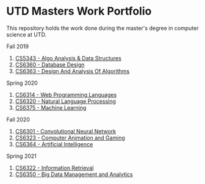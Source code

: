 # UTD Masters Work Portfolio
 This repository holds the work done during the master's degree in computer science at UTD.

Fall 2019
1. [CS5343 - Algo Analysis & Data Structures](https://github.com/kapilgautamin/UTD-Masters-Work-Portfolio/tree/master/Fall2019/CS5343%20-%20Algo%20Analysis%20%26%20Data%20Structures)
2. [CS6360 - Database Design](https://github.com/kapilgautamin/UTD-Masters-Work-Portfolio/tree/master/Fall2019/CS6360%20-%20Database%20Design)
3. [CS6363 - Design And Analysis Of Algorithms](https://github.com/kapilgautamin/UTD-Masters-Work-Portfolio/tree/master/Fall2019/CS6363%20-%20Design%20And%20Analysis%20Of%20Algorithms)

Spring 2020
1. [CS6314 - Web Programming Languages](https://github.com/kapilgautamin/UTD-Masters-Work-Portfolio/tree/master/Spring2020/CS6314%20-%20Web%20Programming%20Languages)
2. [CS6320 - Natural Language Processing](https://github.com/kapilgautamin/UTD-Masters-Work-Portfolio/tree/master/Spring2020/CS6320%20-%20Natural%20Language%20Processing)
3. [CS6375 - Machine Learning](https://github.com/kapilgautamin/UTD-Masters-Work-Portfolio/tree/master/Spring2020/CS6375%20-%20Machine%20Learning)

Fall 2020
1. [CS6301 - Convolutional Neural Network](https://github.com/kapilgautamin/UTD-Masters-Work-Portfolio/tree/master/Fall2020/CS6301%20-%20Convolutional%20Neural%20Network)
2. [CS6323 - Computer Animation and Gaming](https://github.com/kapilgautamin/UTD-Masters-Work-Portfolio/tree/master/Fall2020/CS6323%20-%20Computer%20Animation%20and%20Gaming)
3. [CS6364 - Artificial Intelligence](https://github.com/kapilgautamin/UTD-Masters-Work-Portfolio/tree/master/Fall2020/CS6364%20-%20Artificial%20Intelligence)

Spring 2021
1. [CS6322 - Information Retrieval](https://github.com/kapilgautamin/UTD-Masters-Work-Portfolio/tree/master/Spring2021/CS6322%20-%20Information%20Retrieval)
2. [CS6350 - Big Data Management and Analytics](https://github.com/kapilgautamin/UTD-Masters-Work-Portfolio/tree/master/Spring2021/CS6350%20-%20Big%20Data%20Management%20and%20Analytics)
